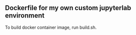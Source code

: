 ## Dockerfile for my own custom jupyterlab environment

To build docker container image, run build.sh.

